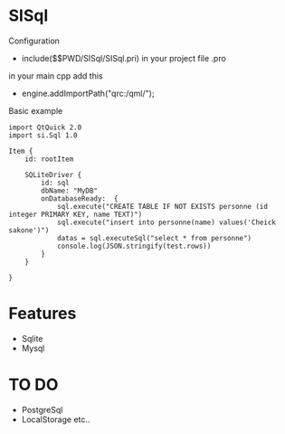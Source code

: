 # SISql

Configuration 
 - include($$PWD/SISql/SISql.pri) in your project file .pro

in your main cpp add this 
 - engine.addImportPath("qrc:/qml/");

Basic example

    import QtQuick 2.0
    import si.Sql 1.0
  
    Item {
        id: rootItem
        
        SQLiteDriver {
            id: sql
            dbName: "MyDB"
            onDatabaseReady:  {
                sql.execute("CREATE TABLE IF NOT EXISTS personne (id integer PRIMARY KEY, name TEXT)")
                sql.execute("insert into personne(name) values('Cheick sakone')")
                datas = sql.executeSql("select * from personne")
                console.log(JSON.stringify(test.rows))
            }
        }

    }

# Features

- Sqlite
- Mysql

# TO DO

- PostgreSql
- LocalStorage
etc..
